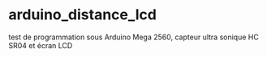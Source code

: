 # arduino_distance_lcd
test de programmation sous Arduino Mega 2560, capteur ultra sonique HC SR04 et écran LCD


